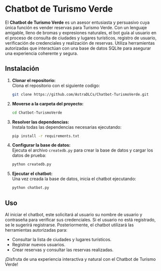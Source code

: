 # Chatbot de Turismo Verde

El **Chatbot de Turismo Verde** es un asesor entusiasta y persuasivo cuya única función es vender reservas para Turismo Verde. Con un lenguaje amigable, lleno de bromas y expresiones naturales, el bot guía al usuario en el proceso de consulta de ciudades y lugares turísticos, registro de usuario, verificación de credenciales y realización de reservas. Utiliza herramientas autorizadas que interactúan con una base de datos SQLite para asegurar una experiencia coherente y segura.

## Instalación
1. **Clonar el repositorio:**  
    Clona el repositorio con el siguiente codigo:
   ```bash
   git clone https://github.com/AstraDLCs/Chatbot-TurismoVerde.git
   ```

2. **Moverse a la carpeta del proyecto:** 

    ```bash
   cd Chatbot-TurismoVerde
   ```

3. **Resolver las dependencias:**  
   Instala todas las dependencias necesarias ejecutando:
   ```bash
   pip install -r requirements.txt
   ```

4. **Configurar la base de datos:**  
   Ejecuta el archivo `createdb.py` para crear la base de datos y cargar los datos de prueba:
   ```bash
   python createdb.py
   ```

5. **Ejecutar el chatbot:**  
   Una vez creada la base de datos, inicia el chatbot ejecutando:
   ```bash
   python chatbot.py
   ```

## Uso

Al iniciar el chatbot, este solicitará al usuario su nombre de usuario y contraseña para verificar sus credenciales. Si el usuario no está registrado, se le sugerirá registrarse. Posteriormente, el chatbot utilizará las herramientas autorizadas para:

- Consultar la lista de ciudades y lugares turísticos.
- Registrar nuevos usuarios.
- Crear reservas y consultar las reservas realizadas.

¡Disfruta de una experiencia interactiva y natural con el Chatbot de Turismo Verde!